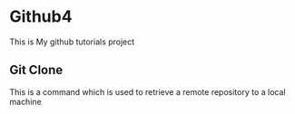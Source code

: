# Github4

This is My github tutorials project

## Git Clone
This is a command which is used to retrieve a remote repository to a local machine

